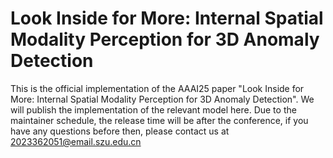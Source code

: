 # Look Inside for More: Internal Spatial Modality Perception for 3D Anomaly Detection
This is the official implementation of the AAAI25 paper "Look Inside for More: Internal Spatial Modality Perception for 3D Anomaly Detection". We will publish the implementation of the relevant model here. Due to the maintainer schedule, the release time will be after the conference, if you have any questions before then, please contact us at 2023362051@email.szu.edu.cn
